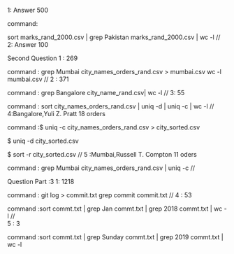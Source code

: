 1:
Answer 500

command: 

sort marks_rand_2000.csv | grep Pakistan marks_rand_2000.csv | wc -l
//
2: 
Answer 100


Second Question
1 : 269

command :
grep Mumbai city_names_orders_rand.csv > mumbai.csv
wc -l mumbai.csv
//
2 : 371

command :
grep Bangalore city_name_rand.csv| wc -l
//
3: 55

command :
sort city_names_orders_rand.csv | uniq -d | uniq -c | wc -l
//
4:Bangalore,Yuli Z. Pratt
 18 orders
 
command :$ uniq -c city_names_orders_rand.csv > city_sorted.csv

$ uniq -d city_sorted.csv

$ sort -r city_sorted.csv
//
5 :Mumbai,Russell T. Compton
	 11 oders

command : grep Mumbai city_names_orders_rand.csv | uniq -c
//

Question Part :3
1: 1218

command : git log > commit.txt
		grep commit commit.txt
//
4 : 53

command :sort commt.txt | grep Jan commt.txt | grep 2018 commt.txt | wc -l
//	
5 : 3

command :sort commt.txt | grep Sunday commt.txt | grep 2019 commt.txt | wc -l
		



 



